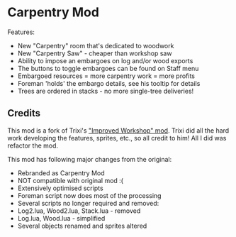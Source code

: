 # Carpentry Mod

Features:

* New "Carpentry" room that's dedicated to woodwork
* New "Carpentry Saw" - cheaper than workshop saw
* Ability to impose an embargoes on log and/or wood exports
 * The buttons to toggle embargoes can be found on Staff menu
 * Embargoed resources = more carpentry work = more profits
 * Foreman 'holds' the embargo details, see his tooltip for details
* Trees are ordered in stacks - no more single-tree deliveries!

## Credits

This mod is a fork of Trixi's ["Improved Workshop" mod](http://steamcommunity.com/sharedfiles/filedetails/?id=514236957). Trixi did all the hard work developing the features, sprites, etc., so all credit to him! All I did was refactor the mod.

This mod has following major changes from the original:

* Rebranded as Carpentry Mod
 * NOT compatible with original mod :(
* Extensively optimised scripts
* Foreman script now does most of the processing
* Several scripts no longer required and removed:
 * Log2.lua, Wood2.lua, Stack.lua - removed
 * Log.lua, Wood.lua - simplified
* Several objects renamed and sprites altered
